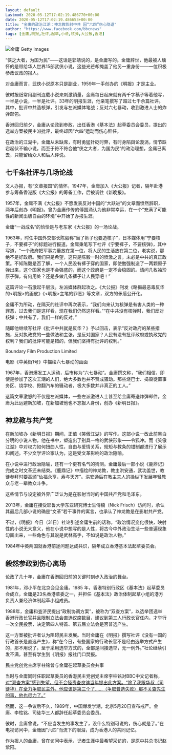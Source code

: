 ```yaml
---
layout: default
Lastmod: 2020-05-12T17:02:19.486770+00:00
date: 2020-05-12T17:02:19.486653+00:00
title: "金庸的政治江湖：神龙教影射中共 因“六四”伤心隐退"
author: "https://www.facebook.com/bbcnews"
tags: [金庸,明报,社评,起草,小说,核弹,大公报,香港]
---
```


 ![金庸](https://images.weserv.nl/?url=https%3A//ichef.bbci.co.uk/news/320/cpsprodpb/54C5/production/_104110712_hi050304108.jpg) Getty Images 

“侠之大者，为国为民”——这话是郭靖说的，是金庸写的。金庸辞世，他最被人缅怀的是带给华人世界15部武侠小说，这些光芒却掩盖了他另一重身份——一位积极参政议政的报人。

对金庸而言，武侠小说原本只是副业，1959年一手创办的《明报》才是主业。

彼时报纸常用副刊连载小说来刺激销量，金庸每日起床就有两千字稿子等着他写，一半是小说，一半是社评。33年的明报生涯，他亲笔撰写了超过七千余篇社评。其中，批评中共造核弹，引发与左派媒体笔战；反对六七暴动，收到激进人士的炸弹邮包。

香港回归前夕，金庸从论政到参政，出任香港《基本法》起草委员会委员，提出的选举方案被民主派批评，最终却因“六四”运动而伤心辞任。

在政治的江湖中，金庸从未缺席，有时勇猛针砭时弊，有时身陷舆论漩涡，情节跌宕起伏不输小说，而至于符不符合他“侠之大者，为国为民”的政治理想，金庸已离去，只能留给众人和后人评说。

七千条社评与几场论战
----------

文人办报，有“文章报国”的情怀。1947年，金庸加入《大公报》记者，隔年赴港参与筹备香港版《大公报》的筹备工作，后被调往《新晚报》。

1957年，金庸不满《大公报》不愿发表反对中国的“大跃进”的文章而愤然辞职，两年后创办《明报》。曾为金庸作传的傅国涌认为他非常幸运，在一个“充满了可能性的新闻出版自由的环境”中开始了办报生涯。

金庸“一战成名”的恰恰是与老东家《大公报》的一场论战。

1963年，时任中国外交部长陈毅称“当了裤子也要造核子”，日本媒体用“宁要核子，不要裤子”的标题进行报道。金庸秉笔写下社评《宁要裤子，不要核弹》，其中写道，“一个政府把军事力量放在第一位，将人民的生活放在第二位，老实说，那绝不是好政府。我们只是希望，这只是陈毅一时的愤激之言，未必是中共的真正政策。不知陈毅是否了解，一个人民没有裤子穿的国家，即使勉强制造了一两颗原子弹出来，这个国家也是不会强盛的，而这个政府是一定不会稳固的。请问几枚袖珍原子弹，有何用处？还是多做几条裤子让人民穿吧！”

这篇评论一石激起千层浪。左派媒体群起攻之。《大公报》刊发《略揭最恶毒反华的<明报>的画皮》《<明报>主笔的罪恶》等文章，双方的矛盾公开化。

金庸不为所动，在隔天的社评中再次表示，“我们向来认为核弹是有害人类的一种罪恶，过去我们是这样看，现在我们仍然这样看。”“在中共没有核弹时，我们反对核弹；中共有了，我们一样的反对。”

随即他继续写社评《批评中共就是反华？》予以回击，表示“反对政府的某些措施，反对执政党的一些做法和主张，是反对国家？人民有没有批评政府或执政党的权利？我们的批评可能是错的，但我们坚持有批评的权利。”

Boundary Film Production Limited

电影《中英街1号》中描绘六七暴动的画面

1967年，香港爆发工人运动，后市称为“六七暴动”。金庸撰文称，“我们相信，即使是参加了这次工潮的人们，绝大多数也并不赞成骚动。那些烧巴士、捣毁徒置事务区、烧学校、掀翻汽车的骚动者，极大多数并非真正的工人。”

这篇文章激怒的不仅是左派媒体，一些左派激进人士甚至给金庸寄送炸弹邮件。金庸为此远避新加坡，在新加坡他也不忘报人身份，创办《新明日报》。

神龙教与共产党
-------

在新加坡办《新明日报》期间，正值《笑傲江湖》的写作。这部小说一改此前黑白分明的小说人物，他在书中，塑造出了别具一格的武侠形象——令狐冲。而《笑傲江湖》中对权力如何扭曲人性，自由与爱情关系，规矩与教条的钳制都进行了展示和阐述。不少文学评论家认为，这是受文革影响的政治隐喻。

在小说中进行政治隐喻，还有一个更有名气的猜测。金庸最后一部小说《鹿鼎记》完成之时文革还未结束。《鹿鼎记》中描绘的神龙教，教主洪安通，武功盖世，教徒参拜时要高颂“仙福永享，寿与天齐”。洪安通后在教主夫人的操纵下发展年轻教众与老一辈教众斗争。

这些情节与设定被外界广泛认为是在影射当时的中国共产党和毛泽东。

2013年，金庸在接受耶鲁大学东亚研究博士生傅楠（Nick Frisch）访问时，承认其最后几部小说的确是“文革”若干事件的寓言，也承认了神龙教是在影射共产党。

不过，《明报》今日（31日）社论引述金庸生前的话称，“政治情况变化很快，映射性的小说无大意义，他在小说中想写的是人性，将古今中外政治生活一些普遍现象勾画出来，一些角色与其说是武林高手，不如说是政治人物。”

1984年中英两国就香港前途问题达成共识，隔年成立香港基本法起草委员会。

毅然参政到伤心离场
---------

论政了几十年，金庸在香港回归前的关键时刻步入政治的舞台。

1981年，邓小平在北京会见金庸。1985 年，香港特别行政区《基本法》起草委员会成立，金庸是23名香港草委之一，并担任《基本法》政治体制起草小组的港方负责人兼经济体制起草小组成员。

1988年，金庸和査济民提出“政制协调方案”，被称为“双查方案”，以选举团选举香港行政长官并且限制立法会直选议席数目，建议到第三人行政长官任内，才举行一次全民投票，决定第四人特首、第五届立法会是否普选产生。

这一方案被批评者认为阻碍民主发展。当时金庸在《明报》撰写社评《没有一国的行政首长是直选产生》，称“在今日，有些国家的行政长官不是经由选举方式产生的，那不用说了。至于采用选举方式的，全部是间接选举，无一例外。”社论继续引发不满，甚至有学生到《明报》报社门口焚报。

民主党创党主席李柱铭曾与金庸在起草委员会共事

当时与金庸同时任职起草委员的香港民主党创党主席李柱铭对BBC中文记者称，[对“双查方案”感到失望，但不会怪责查良镛当年提出此方案。“除了我跟华叔（司徒华）在全力争取民主外，他应该是第三个了……（争取普选失败）那不关查先生的事，他也尽力了。”](https://www.bbc.com/zhongwen/simp/chinese-news-46032939)

然而，这一争议后不久，1989年，中国爆发学潮，北京5月20日宣布戒严。金庸、李柱铭、司徒华三人都辞任起草委员会委员。

彼时，金庸曾说，“不应当发生的事发生了，没什么特别可说的，伤心就是了。”在电视访问中，金庸因“六四”而流下的眼泪，成为香港人的共同记忆。

作为报人的金庸，曾在访问中表示，记者生涯中最希望采访的，是原中共总书记赵紫阳。

